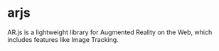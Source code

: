 # arjs
AR.js is a lightweight library for Augmented Reality on the Web, which includes features like Image Tracking.

